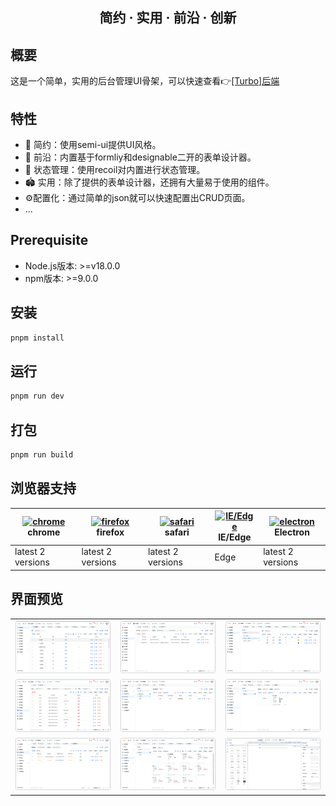 <h2 align="center">简约 · 实用 · 前沿 · 创新</h2>

## 概要

这是一个简单，实用的后台管理UI骨架，可以快速查看👉[[Turbo]后端](https://github.com/ClearXs/Turbo.git)

## 特性

- 👊 简约：使用semi-ui提供UI风格。
- 💢 前沿：内置基于formliy和designable二开的表单设计器。
- 🥮 状态管理：使用recoil对内置进行状态管理。
- 🏟 实用：除了提供的表单设计器，还拥有大量易于使用的组件。
- :gear:配置化：通过简单的json就可以快速配置出CRUD页面。
- ...

## Prerequisite

- Node.js版本: >=v18.0.0
- npm版本: >=9.0.0

## 安装

```bash
pnpm install
```

## 运行

```bash
pnpm run dev
```

## 打包

```bash
pnpm run build
```

## 浏览器支持

| [<img alt="chrome" widht="24px !important" height="24px" src="https://cdnjs.cloudflare.com/ajax/libs/browser-logos/70.4.0/chrome/chrome.png" />](https://cdnjs.cloudflare.com/ajax/libs/browser-logos/70.4.0/chrome/chrome.png)<br>chrome | [<img alt="firefox" widht="24px" height="24px" src="https://cdnjs.cloudflare.com/ajax/libs/browser-logos/70.4.0/firefox/firefox.png" />](https://cdnjs.cloudflare.com/ajax/libs/browser-logos/70.4.0/firefox/firefox.png)<br>firefox | [<img alt="safari" widht="24px" height="24px" src="https://cdnjs.cloudflare.com/ajax/libs/browser-logos/70.4.0/safari/safari.png" />](https://cdnjs.cloudflare.com/ajax/libs/browser-logos/70.4.0/safari/safari.png)<br>safari | [<img alt="IE/Edge" height="24px" src="https://cdnjs.cloudflare.com/ajax/libs/browser-logos/70.4.0/edge/edge.png" />](https://cdnjs.cloudflare.com/ajax/libs/browser-logos/70.4.0/edge/edge.png)<br> IE/Edge | [<img alt="electron" height="24px" src="https://cdnjs.cloudflare.com/ajax/libs/browser-logos/70.4.0/electron/electron.png" />](https://cdnjs.cloudflare.com/ajax/libs/browser-logos/70.4.0/electron/electron.png)<br>Electron |
| ----------------------------------------------------------------------------------------------------------------------------------------------------------------------------------------------------------------------------------------- | ------------------------------------------------------------------------------------------------------------------------------------------------------------------------------------------------------------------------------------ | ------------------------------------------------------------------------------------------------------------------------------------------------------------------------------------------------------------------------------ | ------------------------------------------------------------------------------------------------------------------------------------------------------------------------------------------------------------ | ----------------------------------------------------------------------------------------------------------------------------------------------------------------------------------------------------------------------------- |
| latest 2 versions                                                                                                                                                                                                                         | latest 2 versions                                                                                                                                                                                                                    | latest 2 versions                                                                                                                                                                                                              | Edge                                                                                                                                                                                                         | latest 2 versions                                                                                                                                                                                                             |

## 界面预览

<table>
    <tr>
        <td><img class="img-fluid" tag=1 src="./images/preview1.png" alt="preview1"/></td>
        <td><img class="img-fluid" tag=2 src="./images/preview2.png" alt="preview2"/></td>
        <td><img class="img-fluid" tag=3 src="./images/preview3.png" alt="preview3"/></td>
    </tr>
    <tr>
        <td><img class="img-fluid" tag=4 src="./images/preview4.png" alt="preview4"/></td>
        <td><img class="img-fluid" tag=5 src="./images/preview5.png" alt="preview5"/></td>
        <td><img class="img-fluid" tag=6 src="./images/preview6.png" alt="preview6"/></td>
    </tr>
    <tr>
        <td><img class="img-fluid" tag=7 src="./images/preview7.png" alt="preview7"/></td>
        <td><img class="img-fluid" tag=8 src="./images/preview8.png" alt="preview8"/></td>
        <td><img class="img-fluid" tag=9 src="./images/preview9.png" alt="preview9"/></td>
    </tr>
</table>
